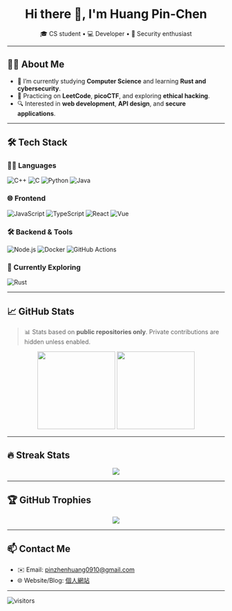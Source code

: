 <h1 align="center">Hi there 👋, I'm Huang Pin-Chen</h1>
<p align="center">
  🎓 CS student • 💻 Developer • 🔐 Security enthusiast
</p>

---

## 👨‍💻 About Me
- 🧠 I’m currently studying **Computer Science** and learning **Rust and cybersecurity**.
- 🧩 Practicing on **LeetCode**, **picoCTF**, and exploring **ethical hacking**.
- 🔍 Interested in **web development**, **API design**, and **secure applications**.

---

## 🛠️ Tech Stack
### 👨‍💻 Languages
![C++](https://img.shields.io/badge/C++-00599C?style=for-the-badge&logo=c%2B%2B&logoColor=white)
![C](https://img.shields.io/badge/C-4B8BBE?style=for-the-badge&logo=c&logoColor=white)
![Python](https://img.shields.io/badge/Python-3776AB?style=for-the-badge&logo=python&logoColor=white)
![Java](https://img.shields.io/badge/Java-007396?style=for-the-badge&logo=java&logoColor=white)

### 🌐 Frontend
![JavaScript](https://img.shields.io/badge/JavaScript-F7DF1E?style=for-the-badge&logo=javascript&logoColor=black)
![TypeScript](https://img.shields.io/badge/TypeScript-3178C6?style=for-the-badge&logo=typescript&logoColor=white)
![React](https://img.shields.io/badge/React-20232A?style=for-the-badge&logo=react&logoColor=61DAFB)
![Vue](https://img.shields.io/badge/Vue.js-4FC08D?style=for-the-badge&logo=vue.js&logoColor=white)

### 🛠 Backend & Tools
![Node.js](https://img.shields.io/badge/Node.js-339933?style=for-the-badge&logo=nodedotjs&logoColor=white)
![Docker](https://img.shields.io/badge/Docker-2496ED?style=for-the-badge&logo=docker&logoColor=white)
![GitHub Actions](https://img.shields.io/badge/GitHub_Actions-2088FF?style=for-the-badge&logo=github-actions&logoColor=white)

### 🧪 Currently Exploring
![Rust](https://img.shields.io/badge/Rust-F74C00?style=for-the-badge&logo=rust&logoColor=white)

---

## 📈 GitHub Stats

> 📊 Stats based on **public repositories only**. Private contributions are hidden unless enabled.

<div align="center">
  <img height="180em" src="https://github-readme-stats.vercel.app/api?username=Alena0910&show_icons=true&theme=tokyonight" />
  <img height="180em" src="https://github-readme-stats.vercel.app/api/top-langs/?username=Alena0910&layout=compact&theme=tokyonight" />
</div>

---

## 🔥 Streak Stats
<div align="center">
  <img src="https://streak-stats.demolab.com?user=Alena0910&theme=tokyonight&hide_border=true"/>
</div>

---

## 🏆 GitHub Trophies
<div align="center">
  <img src="https://github-profile-trophy.vercel.app/?username=Alena0910&theme=tokyonight&no-frame=true&column=7"/>
</div>

---

## 📫 Contact Me
- ✉️ Email: pinzhenhuang0910@gmail.com
- 🌐 Website/Blog: [個人網站](https://alena0910.github.io/)

---

![visitors](https://komarev.com/ghpvc/?username=Alena0910&label=Profile%20views&color=0e75b6&style=flat)
